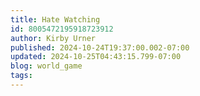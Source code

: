 ```yaml
---
title: Hate Watching
id: 8005472195918723912
author: Kirby Urner
published: 2024-10-24T19:37:00.002-07:00
updated: 2024-10-25T04:43:15.799-07:00
blog: world_game
tags: 
---
```


